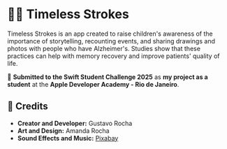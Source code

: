 # 👵🏼 Timeless Strokes  

Timeless Strokes is an app created to raise children's awareness of the importance of storytelling, recounting events, and sharing drawings and photos with people who have Alzheimer's. Studies show that these practices can help with memory recovery and improve patients' quality of life.  

📌 **Submitted to the Swift Student Challenge 2025** as **my project as a student** at the **Apple Developer Academy - Rio de Janeiro**.  

## 🎨 Credits  

- **Creator and Developer:** Gustavo Rocha  
- **Art and Design:** Amanda Rocha  
- **Sound Effects and Music:** [Pixabay](https://pixabay.com/)  

